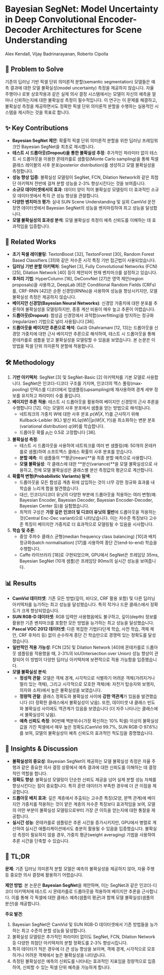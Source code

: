 # Bayesian SegNet: Model Uncertainty in Deep Convolutional Encoder-Decoder Architectures for Scene Understanding
Alex Kendall, Vijay Badrinarayanan, Roberto Cipolla

## 🧩 Problem to Solve
기존의 딥러닝 기반 픽셀 단위 의미론적 분할(semantic segmentation) 모델들은 예측 결과에 대한 모델 불확실성(model uncertainty) 측정을 제공하지 않습니다. 자율 주행이나 로봇 상호작용과 같은 실제 의사 결정 시스템에서는 모델이 자신의 예측을 얼마나 신뢰하는지에 대한 불확실성 측정이 필수적입니다. 이 연구는 이 문제를 해결하고, 불확실성 측정을 제공하면서도 정확한 픽셀 단위 의미론적 분할을 수행하는 실용적인 시스템을 제시하는 것을 목표로 합니다.

## ✨ Key Contributions
*   **Bayesian SegNet 제안**: 확률적 픽셀 단위 의미론적 분할을 위한 딥러닝 프레임워크인 Bayesian SegNet을 최초로 제시합니다.
*   **테스트 시 드롭아웃(Dropout)을 통한 불확실성 추정**: 추가적인 파라미터 없이 테스트 시 드롭아웃을 이용한 몬테카를로 샘플링(Monte Carlo sampling)을 통해 픽셀 클래스 레이블의 사후 분포(posterior distribution)를 생성하고 모델 불확실성을 측정합니다.
*   **성능 향상 입증**: 불확실성 모델링이 SegNet, FCN, Dilation Network와 같은 최첨단 아키텍처 전반에 걸쳐 분할 성능을 2-3% 향상시킨다는 것을 보여줍니다.
*   **소규모 데이터셋에서의 효과**: 데이터 양이 적어 불확실성 모델링이 더 효과적인 소규모 데이터셋에서 특히 큰 성능 향상을 관찰합니다.
*   **다양한 벤치마크 평가**: 실내 SUN Scene Understanding 및 실외 CamVid 운전 장면 데이터셋에서 Bayesian SegNet의 성능을 벤치마킹하여 최고 성능을 달성합니다.
*   **모델 불확실성의 효과성 분석**: 모델 불확실성 측정이 예측 신뢰도를 이해하는 데 효과적임을 입증합니다.

## 📎 Related Works
*   **초기 픽셀 레이블링**: TextonBoost [32], TextonForest [30], Random Forest Based Classifiers [31]와 같은 저수준 시각 특징 기반 접근법이 사용되었습니다.
*   **딥러닝 기반 분할 아키텍처**: SegNet [3], Fully Convolutional Networks (FCN) [25], Dilation Network [40] 등이 제안되어 현재 벤치마크를 설정하고 있습니다.
*   **후처리 기법**: HyperColumn [16], DeConvNet [27]은 영역 제안(region proposals)을 사용하고, DeepLab [6]은 Conditional Random Fields (CRFs)를, CRF-RNN [42]은 순환 신경망(RNNs)을 사용하여 성능을 향상시키지만, 모델 불확실성 측정은 제공하지 않습니다.
*   **베이지안 신경망(Bayesian Neural Networks)**: 신경망 가중치에 대한 분포를 추론하여 불확실성을 모델링하지만, 종종 계산 비용이 매우 높고 추론이 어렵습니다.
*   **드롭아웃(Dropout)**: 합성곱 신경망에서 과적합(overfitting)을 방지하는 정규화(regularizer) 기법으로 널리 사용됩니다 [36].
*   **드롭아웃을 베이지안 추론으로 해석**: Gal과 Ghahramani [12, 13]는 드롭아웃을 신경망 가중치에 대한 근사 베이지안 추론으로 해석하여, 테스트 시 드롭아웃을 통해 몬테카를로 샘플을 얻고 불확실성을 모델링할 수 있음을 보였습니다. 본 논문은 이 방법을 픽셀 단위 의미론적 분할에 적용합니다.

## 🛠️ Methodology
1.  **기반 아키텍처**: SegNet [3] 및 SegNet-Basic [2] 아키텍처를 기본 모델로 사용합니다. SegNet은 인코더-디코더 구조를 가지며, 인코더의 맥스 풀링(max-pooling) 인덱스를 디코더에서 업샘플링(upsampling)에 재사용하여 경계 세부 정보를 유지하고 파라미터 수를 줄입니다.
2.  **베이지안 추론 적용**: 테스트 시 드롭아웃을 활용하여 베이지안 신경망의 근사 추론을 수행합니다 [12]. 이는 모델의 사후 분포에서 샘플을 얻는 방법으로 해석됩니다.
    *   네트워크의 가중치 $W$에 대한 사후 분포 $p(W|X,Y)$를 근사하기 위해 Kullback-Leibler (KL) 발산 $\text{KL}(q(W)||p(W|X,Y))$을 최소화하는 변분 분포(variational distribution) $q(W)$를 학습합니다.
    *   드롭아웃 확률 $p_i$는 0.5로 고정합니다 [36].
3.  **불확실성 측정**:
    *   테스트 시 드롭아웃을 사용하여 네트워크를 여러 번 샘플링(예: 50개의 몬테카를로 샘플)하여 소프트맥스 클래스 확률의 사후 분포를 얻습니다.
    *   **분할 예측**: 이 샘플들의 **평균(mean)**을 최종 분할 예측으로 사용합니다.
    *   **모델 불확실성**: 각 클래스에 대한 **분산(variance)**을 모델 불확실성으로 사용하고, 전체 모델 불확실성은 클래스별 분산 측정값의 평균으로 계산합니다.
4.  **확률적 변형(Probabilistic Variants) 탐색**:
    *   드롭아웃을 모든 합성곱 계층 뒤에 삽입하는 것이 너무 강한 정규화 효과를 내 학습을 느리게 함을 발견했습니다.
    *   대신, 인코더/디코더 유닛의 다양한 부분에 드롭아웃을 적용하는 여러 변형(예: Bayesian Encoder, Bayesian Decoder, Bayesian Encoder-Decoder, Bayesian Center 등)을 실험했습니다.
    *   최적의 구성은 **가장 깊은 인코더 및 디코더 유닛의 절반**에 드롭아웃을 적용하는 것(Central Enc-Dec variant)으로 나타났습니다. 이는 저수준 특징보다 고수준 특징이 베이지안 가중치로 더 효과적으로 모델링될 수 있음을 시사합니다.
5.  **학습 및 추론**:
    *   중앙 주파수 클래스 균형(median frequency class balancing) [10]과 배치 정규화(batch normalisation) [17]를 사용하여 종단 간(end-to-end) 학습을 수행합니다.
    *   Caffe 라이브러리 [18]로 구현되었으며, GPU에서 SegNet은 프레임당 35ms, Bayesian SegNet (10개 샘플)은 프레임당 90ms의 실시간 성능을 보여줍니다.

## 📊 Results
*   **CamVid 데이터셋**: 기존 모든 방법(깊이, 비디오, CRF 활용 포함) 및 다른 딥러닝 아키텍처를 능가하는 최고 성능을 달성했습니다. 특히 작거나 드문 클래스에서 정확도가 크게 향상되었습니다.
*   **SUN RGB-D 데이터셋**: RGB 입력만 사용했음에도 불구하고, 깊이(depth) 정보를 활용한 기존 벤치마크를 포함한 모든 방법을 능가하는 최고 성능을 달성했습니다.
*   **Pascal VOC 2012 데이터셋**: 다른 복잡한 기법(다단계 학습, 사전 학습, 객체 제안, CRF 후처리 등) 없이 순수하게 종단 간 학습만으로 경쟁력 있는 정확도를 달성했습니다.
*   **일반적인 적용 가능성**: FCN [25] 및 Dilation Network [40]에 몬테카를로 드롭아웃 샘플링을 적용했을 때, 2-3%의 IoU(Intersection over Union) 성능 향상이 관찰되어 이 방법이 다양한 딥러닝 아키텍처에 보편적으로 적용 가능함을 입증했습니다.
*   **모델 불확실성 분석**:
    *   **정성적 관찰**: 모델은 객체 경계, 시각적으로 식별하기 어려운 객체(가려지거나 멀리 있는 객체), 그리고 시각적으로 모호한 객체(예: 자전거 탑승자와 보행자, 의자와 소파)에서 높은 불확실성을 보였습니다.
    *   **정량적 관찰**: 클래스 정확도와 불확실성 사이에 **강한 역관계**가 있음을 발견했습니다 (더 정확한 클래스에서 불확실성이 낮음). 또한, 데이터셋 내 클래스 빈도와 불확실성 사이에도 역관계가 있음을 보였습니다 (더 자주 나타나는 클래스에서 불확실성이 낮음).
    *   **예측 신뢰도 측정**: 90번째 백분위수(가장 확신하는 10% 픽셀) 이상의 불확실성 값을 가진 픽셀에서 매우 높은 정확도(CamVid 99.7%, SUN RGB-D 97.6%)를 보여, 모델의 불확실성이 예측 신뢰도의 효과적인 척도임을 증명했습니다.

## 🧠 Insights & Discussion
*   **불확실성의 중요성**: Bayesian SegNet이 제공하는 모델 불확실성 측정은 자율 주행과 같은 중요한 의사 결정 상황에서 예측 결과에 대한 신뢰도를 이해하는 데 결정적인 역할을 합니다.
*   **정확도 향상**: 불확실성 모델링이 단순한 신뢰도 제공을 넘어 실제 분할 성능 자체를 향상시킨다는 점이 중요합니다. 특히 훈련 데이터가 부족한 경우에 더 큰 이점을 제공합니다.
*   **드롭아웃 배치 효과**: 깊은 계층에서 추출되는 고수준 특징(모양, 문맥 관계)에 베이지안 가중치를 적용하는 것이 얕은 계층의 저수준 특징보다 효과적임을 보여, 모델의 어떤 부분이 불확실성 모델링으로부터 가장 큰 이득을 얻는지에 대한 통찰을 제공합니다.
*   **실시간 성능**: 몬테카를로 샘플링은 추론 시간을 증가시키지만, GPU에서 병렬로 계산하여 실시간 애플리케이션에서도 충분히 활용될 수 있음을 입증했습니다. 불확실성 측정이 필요하지 않을 경우, 가중치 평균(weight averaging) 기법을 사용하여 추론 시간을 단축할 수 있습니다.

## 📌 TL;DR
**문제**: 기존 딥러닝 의미론적 분할 모델은 예측의 불확실성을 제공하지 않아, 자율 주행 등 중요한 의사 결정에 활용하기 어렵습니다.

**제안 방법**: 본 논문은 **Bayesian SegNet**을 제안하며, 이는 SegNet과 같은 인코더-디코더 아키텍처에 테스트 시 몬테카를로 드롭아웃을 적용하여 베이지안 추론을 근사합니다. 이를 통해 각 픽셀에 대한 클래스 예측(샘플의 평균)과 함께 모델 불확실성(샘플의 분산)을 제공합니다.

**주요 발견**:
1.  Bayesian SegNet은 CamVid 및 SUN RGB-D 데이터셋에서 기존 방법들을 능가하는 최고 수준의 분할 성능을 달성합니다.
2.  불확실성 모델링은 추가적인 파라미터 없이도 SegNet, FCN, Dilation Network 등 다양한 최첨단 아키텍처의 분할 정확도를 2-3% 향상시킵니다.
3.  특히 데이터가 적은 경우에 더 큰 성능 향상을 보이며, 객체 경계, 시각적으로 모호하거나 어려운 객체에서 높은 불확실성을 나타냅니다.
4.  측정된 불확실성은 예측의 신뢰도를 나타내는 효과적인 지표임을 정량적으로 입증하여, 신뢰할 수 있는 픽셀 단위 예측을 가능하게 합니다.
